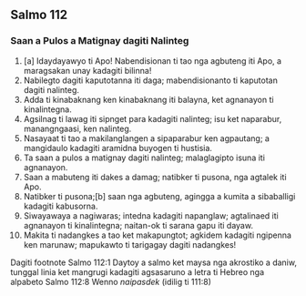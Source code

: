 Salmo 112
---------

### Saan a Pulos a Matignay dagiti Nalinteg

1. [a] Idaydayawyo ti Apo!
   Nabendisionan ti tao nga agbuteng iti Apo, a maragsakan unay kadagiti bilinna!
2. Nabilegto dagiti kaputotanna iti daga;
   mabendisionanto ti kaputotan dagiti nalinteg.
3. Adda ti kinabaknang ken kinabaknang iti balayna, ket agnanayon ti kinalintegna.
4. Agsilnag ti lawag iti sipnget para kadagiti nalinteg;
   isu ket naparabur, manangngaasi, ken nalinteg.
5. Nasayaat ti tao a makilanglangen a sipaparabur ken agpautang;
   a mangidaulo kadagiti aramidna buyogen ti hustisia.
6. Ta saan a pulos a matignay dagiti nalinteg;
   malaglagipto isuna iti agnanayon.
7. Saan a mabuteng iti dakes a damag;
   natibker ti pusona, nga agtalek iti Apo.
8. Natibker ti pusona;[b] saan nga agbuteng, agingga a kumita a sibaballigi kadagiti kabusorna.
9. Siwayawaya a nagiwaras; intedna kadagiti napanglaw;
   agtalinaed iti agnanayon ti kinalintegna;
   naitan-ok ti sarana gapu iti dayaw.
10. Makita ti nadangkes a tao ket makapungtot;
    agkidem kadagiti ngipenna ken marunaw;
    mapukawto ti tarigagay dagiti nadangkes!

Dagiti footnote
Salmo 112:1 Daytoy a salmo ket maysa nga akrostiko a daniw, tunggal linia ket mangrugi kadagiti agsasaruno a letra ti Hebreo nga alpabeto
Salmo 112:8 Wenno *naipasdek* (idilig ti 111:8)